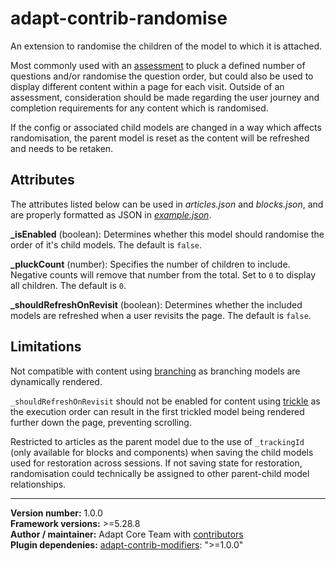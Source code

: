 # adapt-contrib-randomise

An extension to randomise the children of the model to which it is attached.

Most commonly used with an [assessment](https://github.com/adaptlearning/adapt-contrib-scoringAssessment) to pluck a defined number of questions and/or randomise the question order, but could also be used to display different content within a page for each visit. Outside of an assessment, consideration should be made regarding the user journey and completion requirements for any content which is randomised.

If the config or associated child models are changed in a way which affects randomisation, the parent model is reset as the content will be refreshed and needs to be retaken.

## Attributes

The attributes listed below can be used in *articles.json* and *blocks.json*, and are properly formatted as JSON in [*example.json*](https://github.com/adaptlearning/adapt-contrib-randomise/blob/master/example.json).

**\_isEnabled** (boolean): Determines whether this model should randomise the order of it's child models. The default is `false`.

**\_pluckCount** (number): Specifies the number of children to include. Negative counts will remove that number from the total. Set to `0` to display all children. The default is `0`.

**\_shouldRefreshOnRevisit** (boolean): Determines whether the included models are refreshed when a user revisits the page. The default is `false`.

## Limitations

Not compatible with content using [branching](https://github.com/adaptlearning/adapt-contrib-branching) as branching models are dynamically rendered.

`_shouldRefreshOnRevisit` should not be enabled for content using [trickle](https://github.com/adaptlearning/adapt-contrib-trickle) as the execution order can result in the first trickled model being rendered further down the page, preventing scrolling.

Restricted to articles as the parent model due to the use of `_trackingId` (only available for blocks and components) when saving the child models used for restoration across sessions. If not saving state for restoration, randomisation could technically be assigned to other parent-child model relationships.

----------------------------
**Version number:** 1.0.0<br>
**Framework versions:** >=5.28.8<br>
**Author / maintainer:** Adapt Core Team with [contributors](https://github.com/adaptlearning/adapt-contrib-randomise/graphs/contributors)<br>
**Plugin dependenies:** [adapt-contrib-modifiers](https://github.com/adaptlearning/adapt-contrib-modifiers): ">=1.0.0"
